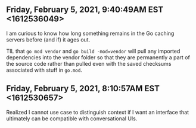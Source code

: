 ## Friday, February 5, 2021, 9:40:49AM EST <1612536049>

I am curious to know how long something remains in the Go caching
servers before (and if) it ages out.

TIL that `go mod vendor` and `go build -mod=vendor` will pull any
imported dependencies into the vendor folder so that they are
permanently a part of the source code rather than pulled even with the
saved checksums associated with stuff in `go.mod`.

## Friday, February 5, 2021, 8:10:57AM EST <1612530657>

Realized I cannot use case to distinguish context if I want an interface
that ultimately can be compatible with conversational UIs.

